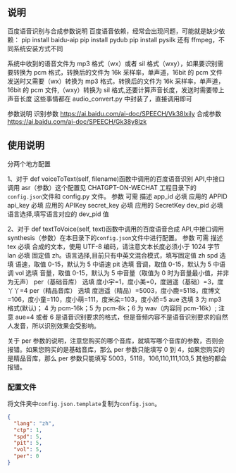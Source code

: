 ## 说明

百度语音识别与合成参数说明
百度语音依赖，经常会出现问题，可能就是缺少依赖：
pip install baidu-aip
pip install pydub
pip install pysilk
还有 ffmpeg，不同系统安装方式不同

系统中收到的语音文件为 mp3 格式（wx）或者 sil 格式（wxy），如果要识别需要转换为 pcm 格式，转换后的文件为 16k 采样率，单声道，16bit 的 pcm 文件
发送时又需要（wx）转换为 mp3 格式，转换后的文件为 16k 采样率，单声道，16bit 的 pcm 文件,（wxy）转换为 sil 格式,还要计算声音长度，发送时需要带上声音长度
这些事情都在 audio_convert.py 中封装了，直接调用即可

参数说明
识别参数
https://ai.baidu.com/ai-doc/SPEECH/Vk38lxily
合成参数
https://ai.baidu.com/ai-doc/SPEECH/Gk38y8lzk

## 使用说明

分两个地方配置

1、对于 def voiceToText(self, filename)函数中调用的百度语音识别 API,中接口调用 asr（参数）这个配置见 CHATGPT-ON-WECHAT 工程目录下的`config.json`文件和 config.py 文件。
参数 可需 描述
app_id 必填 应用的 APPID
api_key 必填 应用的 APIKey
secret_key 必填 应用的 SecretKey
dev_pid 必填 语言选择,填写语言对应的 dev_pid 值

2、对于 def textToVoice(self, text)函数中调用的百度语音合成 API,中接口调用 synthesis（参数）在本目录下的`config.json`文件中进行配置。
参数 可需 描述
tex 必填 合成的文本，使用 UTF-8 编码，请注意文本长度必须小于 1024 字节  
lan 必填 固定值 zh。语言选择,目前只有中英文混合模式，填写固定值 zh
spd 选填 语速，取值 0-15，默认为 5 中语速
pit 选填 音调，取值 0-15，默认为 5 中语调
vol 选填 音量，取值 0-15，默认为 5 中音量（取值为 0 时为音量最小值，并非为无声）
per（基础音库） 选填 度小宇=1，度小美=0，度逍遥（基础）=3，度丫丫=4
per（精品音库） 选填 度逍遥（精品）=5003，度小鹿=5118，度博文=106，度小童=110，度小萌=111，度米朵=103，度小娇=5
aue 选填 3 为 mp3 格式(默认)； 4 为 pcm-16k；5 为 pcm-8k；6 为 wav（内容同 pcm-16k）; 注意 aue=4 或者 6 是语音识别要求的格式，但是音频内容不是语音识别要求的自然人发音，所以识别效果会受影响。

关于 per 参数的说明，注意您购买的哪个音库，就填写哪个音库的参数，否则会报错。如果您购买的是基础音库，那么 per 参数只能填写 0 到 4，如果您购买的是精品音库，那么 per 参数只能填写 5003，5118，106,110,111,103,5 其他的都会报错。

### 配置文件

将文件夹中`config.json.template`复制为`config.json`。

```json
{
  "lang": "zh",
  "ctp": 1,
  "spd": 5,
  "pit": 5,
  "vol": 5,
  "per": 0
}
```
